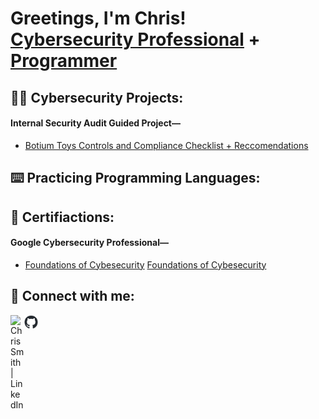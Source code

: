 <h1>Greetings, I'm Chris! <br/><a href="https://www.linkedin.com/in/linksmith/">Cybersecurity Professional</a> + <a href="https://github.com/igitluv">Programmer</a></h1>

<h2>👨‍💻 Cybersecurity Projects:</h2>

<body>
        <h4>Internal Security Audit Guided Project—</h4>
        <nav>
            <ul>
                <li><a href="Botium Toys Controls and Compliance Checklist.pdf" target="_blank">Botium Toys Controls and Compliance Checklist + Reccomendations</a></li>            
            </ul>
        </nav>
  </body>

<h2>⌨️ Practicing Programming Languages:</h2>

<h2>📃 Certifiactions:</h2>

<body>
        <h4>Google Cybersecurity Professional—</h4>
        <nav>
            <ul>
                <li><a href="https://www.coursera.org/account/accomplishments/certificate/SV7N783WVPB3" target="_blank">Foundations of Cybesecurity</a>
                        <a href="https://www.coursera.org/account/accomplishments/records/5JMDLPLXS8J8" target="_blank">Foundations of Cybesecurity</a></li>
            </ul>
        </nav>
  </body>
  
<h2> 🤳 Connect with me:</h2>

<a href="https://www.linkedin.com/in/linksmith/"><img align="left" alt="ChrisSmith | LinkedIn" width="22px" src="https://cdn.jsdelivr.net/npm/simple-icons@v3/icons/linkedin.svg" /></a>

<a href="https://igitluv.github.io/igitluv/"><img align="left" alt="ChrisSmith | GitHub" width="22px" src="github-mark.png" /></a>

